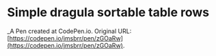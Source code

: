 # Simple dragula sortable table rows
 _A Pen created at CodePen.io. Original URL: [https://codepen.io/jmsbrr/pen/zGOaRw](https://codepen.io/jmsbrr/pen/zGOaRw).

 